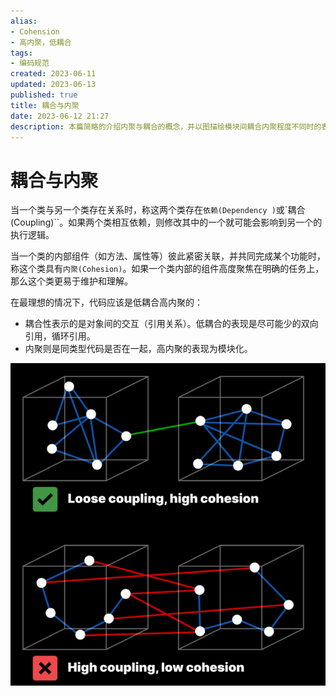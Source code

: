 ```yaml
---
alias:
- Cohension
- 高内聚，低耦合
tags:
- 编码规范 
created: 2023-06-11
updated: 2023-06-13
published: true
title: 耦合与内聚
date: 2023-06-12 21:27
description: 本篇简略的介绍内聚与耦合的概念，并以图描绘模块间耦合内聚程度不同时的表现。
---
```


# 耦合与内聚

当一个类与另一个类存在关系时，称这两个类存在`依赖(Dependency
)`或`耦合(Coupling)``。如果两个类相互依赖，则修改其中的一个就可能会影响到另一个的执行逻辑。

当一个类的内部组件（如方法、属性等）彼此紧密关联，并共同完成某个功能时，称这个类具有`内聚(Cohesion)`。如果一个类内部的组件高度聚焦在明确的任务上，那么这个类更易于维护和理解。

在最理想的情况下，代码应该是低耦合高内聚的：
- 耦合性表示的是对象间的交互（引用关系）。低耦合的表现是尽可能少的双向引用，循环引用。 
- 内聚则是同类型代码是否在一起，高内聚的表现为模块化。

![耦合和内聚](/coupling/image-20230611124256681.png)

